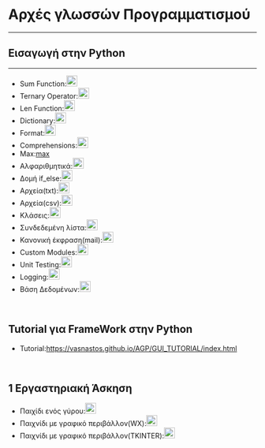 <html>
  <meta charset='utf-8'>
<head>
  <link rel="stylesheet" href="https://www.w3schools.com/w3css/4/w3.css">
<link rel="stylesheet" href="https://maxcdn.bootstrapcdn.com/bootstrap/3.3.6/css/bootstrap.min.css">
  <title>Αρχες Γλωσσών Προγραμματισμού</title>
  </head>
<body>
  
  <h1>Αρχές γλωσσών Προγραμματισμού</h1>
   <hr>
   <h2>Εισαγωγή στην Python</h2>
   <hr>
   <ul>
 <li>Sum Function:<a href="https://github.com/vasnastos/AGP/blob/master/Basics/sum.py"><img src="https://freeiconshop.com/wp-content/uploads/edd/forward-solid.png" width="22px" height="22px"></a></li>
 <li>Ternary Operator:<a href="https://github.com/vasnastos/AGP/blob/master/Basics/ternary_operator.py" target="_blank"><img src="https://freeiconshop.com/wp-content/uploads/edd/forward-solid.png" width="22px" height="22px"></a></li>
 <li>Len Function:<a href="https://github.com/vasnastos/AGP/blob/master/Basics/len.py" target="_blank"><img src="https://freeiconshop.com/wp-content/uploads/edd/forward-solid.png" width="22px" height="22px"></a></li>
 <li>Dictionary:<a href="https://github.com/vasnastos/AGP/blob/master/Basics/dictionary.py" target="_blank"><img src="https://freeiconshop.com/wp-content/uploads/edd/forward-solid.png" width="22px" height="22px"></a></li>
 <li>Format:<a href="https://github.com/vasnastos/AGP/blob/master/Basics/format.py" target="_blank"><img src="https://freeiconshop.com/wp-content/uploads/edd/forward-solid.png" width="22px" height="22px"></a></li>
 <li>Comprehensions:<a href="https://github.com/vasnastos/AGP/blob/master/Basics/compehensions.py"><img src="https://freeiconshop.com/wp-content/uploads/edd/forward-solid.png" width="22px" height="22px"></a></li>
 <li>Max:<a href="https://github.com/vasnastos/AGP/blob/master/Basics/max.py">max</a></li>
<li>Αλφαριθμητικά:<a href="https://github.com/vasnastos/AGP/blob/master/Basics/strings.py" target="_blank"><img src="https://freeiconshop.com/wp-content/uploads/edd/forward-solid.png" width="22px" height="22px"></a></li>
<li>Δομή if_else:<a href="https://github.com/vasnastos/AGP/blob/master/Basics/if_else.py" target="_blank"><img src="https://freeiconshop.com/wp-content/uploads/edd/forward-solid.png" width="22px" height="22px"></a></li>
<li>Αρχεία(txt):<a href="https://github.com/vasnastos/AGP/tree/master/Basics/file(txt)" target="_blank"><img src="https://freeiconshop.com/wp-content/uploads/edd/forward-solid.png" width="22px" height="22px"></a></li>
<li>Αρχεία(csv):<a href="https://github.com/vasnastos/AGP/tree/master/Basics/file(csv)" target="_blank"><img src="https://freeiconshop.com/wp-content/uploads/edd/forward-solid.png" width="22px" height="22px"></a></li>
<li>Κλάσεις:<a href="https://github.com/vasnastos/AGP/blob/master/Basics/class.py" target="_blank"><img src="https://freeiconshop.com/wp-content/uploads/edd/forward-solid.png" width="22px" height="22px"></a></li>
<li>Συνδεδεμένη λίστα:<a href="https://github.com/vasnastos/AGP/blob/master/Basics/linked_list.py" target="_blank"><img src="https://freeiconshop.com/wp-content/uploads/edd/forward-solid.png" width="22px" height="22px"></a></li>
<li>Κανονική έκφραση(mail):<a href="https://github.com/vasnastos/AGP/blob/master/Basics/mail.py" target="_blank"><img src="https://freeiconshop.com/wp-content/uploads/edd/forward-solid.png" width="22px" height="22px"></a></li>
<li>Custom Modules:<a href="https://github.com/vasnastos/AGP/tree/master/Basics/modules" target="_blank"><img src="https://freeiconshop.com/wp-content/uploads/edd/forward-solid.png" width="22px" height="22px"></a></li>
<li>Unit Testing:<a href="https://github.com/vasnastos/AGP/blob/master/Basics/testing.py" target="_blank"><img src="https://freeiconshop.com/wp-content/uploads/edd/forward-solid.png" width="22px" height="22px"></a></li>
<li>Logging:<a href="https://github.com/vasnastos/AGP/blob/master/Basics/Logging.py" target="_blank"><img src="https://freeiconshop.com/wp-content/uploads/edd/forward-solid.png" width="22px" height="22px"></a></li>
 <li>Βάση Δεδομένων:<a href="https://github.com/vasnastos/AGP/blob/master/Basics/database.ipynb" target="_blank"><img src="https://freeiconshop.com/wp-content/uploads/edd/forward-solid.png" width="22px" height="22px"></a></li>
</ul>
<br>
  <h2>Tutorial για FrameWork στην Python</h2>
     <ul>
       <li>Tutorial:<a href="./GUI_TUTORIAL/index.html">https://vasnastos.github.io/AGP/GUI_TUTORIAL/index.html</a></li>
  </ul>
  <br>
  <h2>1 Εργαστηριακή Άσκηση</h2>
  <ul>
  <li>Παιχίδι ενός γύρου:<a href="https://github.com/vasnastos/AGP/tree/master/RPS/RPS_TERMINAL" target="_blank"></a><img src="https://freeiconshop.com/wp-content/uploads/edd/forward-solid.png" width="22px" height="22px"></li>
  <li>Παιχνίδι με γραφικό περιβάλλον(WX):<a href="https://github.com/vasnastos/AGP/tree/master/RPS/wxWidgets" target="_blank"><img src="https://freeiconshop.com/wp-content/uploads/edd/forward-solid.png" width="22px" height="22px"></a>
  <li>Παιχνίδι με γραφικό περιβάλλον(TKINTER):<a href="https://github.com/vasnastos/AGP/blob/master/RPS/RPS_TKINTER/gui.py" target="_blank"><img src="https://freeiconshop.com/wp-content/uploads/edd/forward-solid.png" width="22px" height="22px"></a>
  </ul>
   </body>
  </html>
